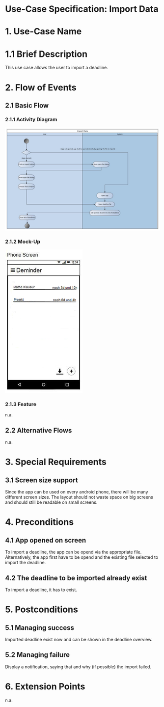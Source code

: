 # Use-Case Specification: Import Data

# 1. Use-Case Name

# 1.1 Brief Description

This use case allows the user to import a deadline.

# 2. Flow of Events

## 2.1 Basic Flow

### 2.1.1 Activity Diagram

![Flow-Diagram](./flowDiagram.jpg)

### 2.1.2 Mock-Up

![Mockup-Diagram](./mockup.jpg)

### 2.1.3 Feature

n.a.

## 2.2 Alternative Flows

n.a.

# 3. Special Requirements

## 3.1 Screen size support

Since the app can be used on every android phone, there will be many different screen sizes. The layout should not waste space on big screens and should still be readable on small screens.

# 4. Preconditions

## 4.1 App opened on screen

To import a deadline, the app can be opend via the appropriate file. Alternatively, the app first have to be opend and the existing file selected to import the deadline. 

## 4.2 The deadline to be imported already exist

To import a deadline, it has to exist. 

# 5. Postconditions

## 5.1 Managing success
Imported deadline exist now and can be shown in the deadline overview. 

## 5.2 Managing failure

Display a notification, saying that and why (if possible) the import failed.

# 6. Extension Points

n.a.
